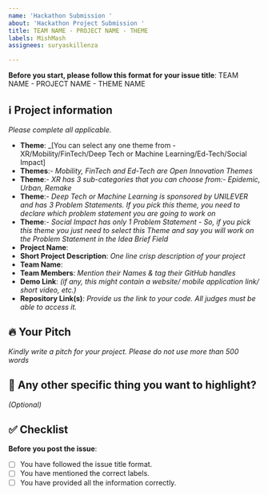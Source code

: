 ```yaml
---
name: 'Hackathon Submission '
about: 'Hackathon Project Submission '
title: TEAM NAME - PROJECT NAME - THEME
labels: MishMash
assignees: suryaskillenza

---
```


**Before you start, please follow this format for your issue title**:
TEAM NAME - PROJECT NAME - THEME NAME

## ℹ️ Project information
_Please complete all applicable._

- **Theme**: _[You can select any one theme from - XR/Mobility/FinTech/Deep Tech or Machine Learning/Ed-Tech/Social Impact]
- **Themes**:- _Mobility, FinTech and Ed-Tech are Open Innovation Themes_
- **Theme**:- _XR has 3 sub-categories that you can choose from:- Epidemic, Urban, Remake_
- **Theme**:- _Deep Tech or Machine Learning is sponsored by UNILEVER and has 3 Problem Statements. If you pick this theme, you need to declare which problem statement you are going to work on_
- **Theme**:- _Social Impact has only 1 Problem Statement - So, if you pick this theme you just need to select this Theme and say you will work on the Problem Statement in the Idea Brief Field_
- **Project Name**:
- **Short Project Description**: _One line crisp description of your project_
- **Team Name**:
- **Team Members**: _Mention their Names & tag their GitHub handles_
- **Demo Link**: _(if any, this might contain a website/ mobile application link/ short video, etc.)_
- **Repository Link(s)**: _Provide us the link to your code. All judges must be able to access it._


## 🔥 Your Pitch
_Kindly write a pitch for your project. Please do not use more than 500 words_


## 🔦 Any other specific thing you want to highlight?
_(Optional)_

## ✅ Checklist

**Before you post the issue**:
- [ ] You have followed the issue title format.
- [ ] You have mentioned the correct labels.
- [ ] You have provided all the information correctly.
